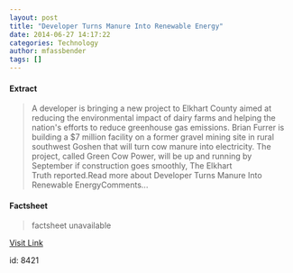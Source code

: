 ```yaml
---
layout: post
title: "Developer Turns Manure Into Renewable Energy"
date: 2014-06-27 14:17:22
categories: Technology
author: mfassbender
tags: []
---
```



#### Extract
>A developer is bringing a new project to Elkhart County aimed at reducing the environmental impact of dairy farms and helping the nation's efforts to reduce greenhouse gas emissions. Brian Furrer is building a $7 million facility on a former gravel mining site in rural southwest Goshen that will turn cow manure into electricity. The project, called Green Cow Power, will be up and running by September if construction goes smoothly, The Elkhart Truth reported.Read more about Developer Turns Manure Into Renewable EnergyComments...

#### Factsheet
>factsheet unavailable

[Visit Link](http://www.pddnet.com/news/2014/06/developer-turns-manure-renewable-energy)

id:    8421


